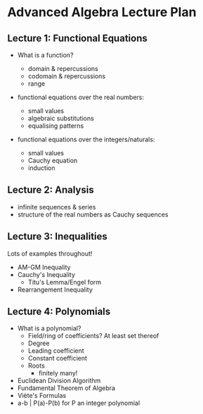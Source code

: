 # Advanced Algebra Lecture Plan

## Lecture 1: Functional Equations

- What is a function?
	- domain & repercussions
	- codomain & repercussions
	- range

- functional equations over the real numbers:
	- small values
	- algebraic substitutions
	- equalising patterns

- functional equations over the integers/naturals:
	- small values
	- Cauchy equation
	- induction


## Lecture 2: Analysis

- infinite sequences & series
- structure of the real numbers as Cauchy sequences


## Lecture 3: Inequalities

Lots of examples throughout!
- AM-GM Inequality
- Cauchy's Inequality
	- Titu's Lemma/Engel form
- Rearrangement Inequality


## Lecture 4: Polynomials

- What is a polynomial?
	- Field/ring of coefficients? At least set thereof
	- Degree
	- Leading coefficient
	- Constant coefficient
	- Roots
		- finitely many!
- Euclidean Division Algorithm
- Fundamental Theorem of Algebra
- Viète's Formulas
- a-b | P(a)-P(b) for P an integer polynomial
<!-- - Factorisation of polynomials
	- Fundamental Theorem of Algebra
	-  -->